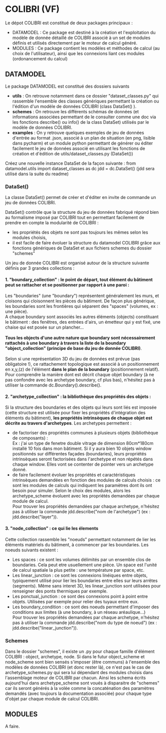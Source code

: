 # COLIBRI (VF)
 
Le dépot COLIBRI est constitué de deux packages principaux :
- DATAMODEL : Ce package est destiné à la création et l'exploitation du modèle de donnée détaillé de COLIBRI associé à un set de modules définis et utilisés directement par le moteur de calcul généré.
- MODULES : Ce package contient les modèles et méthodes de calcul (au choix de l'utilisateur), ainsi que les connexions liant ces modules (ordonancement du calcul)

## DATAMODEL
Le package DATAMODEL est constitué des dossiers suivants
- **utils** : On retrouve notamment dans ce dossier "dataset_classes.py" qui rassemble l'ensemble des classes génériques permettant la création ou l'édition d'un modèle de données COLIBRI (class DataSet() ).
- **schemes** : On retrouve les différents schémas de données (et informations associées permettant de le consulter comme une doc via les fonctions describe() ou info() de la class DataSet) utilisés par le modèle de données COLIBRI.
- **examples** : On y retrouve quelques exemples de jeu de données d'entrée au format .json, associé à un plan de situation (en png, lisible dans pycharm) et un module python permettant de générer ou éditer facilement le jeu de données associé en utilisant les fonctions de création et d'édition de utils/dataset_classes.py (DataSet()) 

Créez une nouvelle instance DataSet de la façon suivante :
from datamodel.utils import dataset_classes as dc
jdd = dc.DataSet() (jdd sera utilisé dans la suite du readme)

### DataSet()

La classe DataSet() permet de créer et d'éditer en invite de commande un jeu de données COLIBRI.

DataSet() contrôle que la structure du jeu de données fabriqué répond bien au formalisme imposé par COLIBRI tout en permettant facilement de prendre en compte la modularité de COLIBRI :
- les propriétés des objets ne sont pas toujours les mêmes selon les modules choisis,
- il est facile de faire évoluer la structure du datamodel COLIBRI grâce aux fonctions génériques de DataSet et aux fichiers schemes du dossier "schemes"

Un jeu de donnée COLIBRI est organisé autour de la structure suivante définis par 3 grandes collections :
#### 1. "boundary_collection" : le point de départ, tout élément du bâtiment peut se rattacher et se positionner par rapport à une paroi :
Les "boundaries" (une "boundary") représentent généralement les murs, et cloisons qui cloisonnent les pièces du bâtiment.
De façon plus générique, les boundaries sont les frontières qui séparent des "spaces" (volumes, ex : une pièce). <br>
A chaque boundary sont associés les autres éléments (objects) constituant le bâtiment : des fenêtres, des entrées d'airs, un émetteur qui y est fixé, une chaise qui est posée sur un plancher... <br><br>
**Tous les objects d'une autre nature que boundary sont nécessairement rattachés à une boundary à travers la liste de la boundary "object_collection" (principe de base du jeu de donnée COLIBRI)**.<br><br>
Selon si une représentation 3D du jeu de données est prévue (pas obligatoire !), ce rattachement topologique est associé à un positionnement en x,y,(z) de l'élément **dans le plan de la boundary** (positionnement relatif).
<br>Pour comprendre la manière dont est décrit chaque objet boundary (à ne pas confondre avec les archetype boundary, cf plus bas), n'hésitez pas à utiliser la commande dc.Boundary().describe().

#### 2. "archetype_collection" : la bibliothèque des propriétés des objets :
Si la structure des boundaries et des objets qui leurs sont liés est imposée (cette structure est utilisée pour fixer les propriétés d'intégration des éléments du bâtiment), **les propriétés intrinsèques de chaque objet est décrite au travers d'archetypes**.
Les archetypes permettent :
- de factoriser des propriétés communes à plusieurs objets (bibliothèque de composants) :
<br>Ex : j'ai un type de fenetre double vitrage de dimension 80cm*180cm installé 10 fois dans mon bâtiment. Si il y aura bien 10 objets window positionnés sur différentes façades (boundaries), leurs propriétés intrinsèques seront factorisées dans l'archetype et non répétés dans chaque window. Elles vont se contenter de pointer vers un archetype donné. 
- de faire facilement évoluer les propriétés et caractéristiques intrinsèques demandées en fonction des modules de calculs choisis : ce sont les modules de calculs qui indiquent les paramètres dont ils ont besoin pour simuler. Selon le choix des modules, alors les archetype_scheme évoluent avec les propriétés demandées par chaque module de calcul.
<br>Pour trouver les propriétés demandées par chaque archetype, n'hésitez pas à utiliser la commande jdd.describe("nom de l'archetype") (ex : jdd.describe("layer")).

#### 3. "node_collection" : ce qui lie les élements
Cette collection rassemble les "noeuds" permettant notamment de lier les éléments matériels du bâtiment, à commencer par les boundaries. Les noeuds suivants existent :
- Les spaces : ce sont les volumes délimités par un ensemble clos de boundaries. Cela peut etre usuellement une pièce. Un space est l'unité de calcul spatiale la plus petite : une température par space, etc.
- Les linear_junction : ce sont les connexions linéiques entre objets, typiquement utilisé pour lier les boundaries entre elles sur leurs arrêtes (segments). Même sans interet 3D, les linear_junction sont utilisées pour renseigner des ponts thermiques par exemple.
- Les ponctual_junction : ce sont des connexions point à point entre objets. Utilisées par exemple pour relier des tuyaux entre eux.
- Les boundary_condition : ce sont des noeuds permettant d'imposer des conditions aux limites (à une boundary, à un réseau aréaulique...)
<br>Pour trouver les propriétés demandées par chaque archetype, n'hésitez pas à utiliser la commande jdd.describe("nom du type de noeud") (ex : jdd.describe("linear_junction")).

### Schemes

Dans le dossier "schemes", il existe un .py pour chaque famille d'élément COLIBRI : object, archetype, node.
Si dans le futur object_scheme et node_scheme sont bien sensés s'imposer (être communs) à l'ensemble des modèles de données COLIBRI (et donc rester là), ce n'est pas le cas de archetype_schemes.py qui sera lui dépendant des modules choisis dans l'assemblage moteur de COLIBRI par chacun.
Ainsi les schema écrits aujourd'hui dans archetype_scheme sont voués à disparaitre de "schemes" car ils seront générés à la volée comme la concaténation des paramètres demandés (avec toujours la documentation associée) pour chaque type d'objet par chaque module de calcul COLIBRI.

## MODULES
A faire.